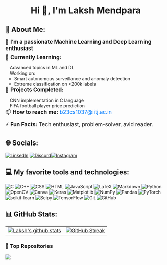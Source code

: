 
<h1 align="center">Hi 👋, I'm Laksh Mendpara</h1>

## 💫 About Me:

<ul style="list-style-type: none; padding-left: 0;">
  <li style="font-size: 1.2em; margin-bottom: 0.5em;">🔭 <strong>I’m a passionate Machine Learning and Deep Learning enthusiast</strong></li>
  
  <li style="font-size: 1.2em; margin-bottom: 0.5em;">🌱 <strong>Currently Learning:</strong></li>
  <ul style="list-style-type: none; padding-left: 1em;">
    <li>Advanced topics in ML and DL</li>
    <li>Working on:
      <ul style="list-style-type: circle; padding-left: 1em;">
        <li>Smart autonomous surveillance and anomaly detection</li>
        <li>Extreme classification on >200k labels</li>
      </ul>
    </li>
  </ul>

  <li style="font-size: 1.2em; margin-bottom: 0.5em;">🌟 <strong>Projects Completed:</strong></li>
  <ul style="list-style-type: none; padding-left: 1em;">
    <li>CNN implementation in C language</li>
    <li>FIFA football player price prediction</li>
  </ul>

  <li style="font-size: 1.2em; margin-bottom: 0.5em;">📫 <strong>How to reach me:</strong> <a href="mailto:b23cs1037@iitj.ac.in" style="color: #007bff; text-decoration: none;">b23cs1037@iitj.ac.in</a></li>
  
  <li style="font-size: 1.2em; margin-bottom: 0.5em;">⚡ <strong>Fun Facts:</strong> Tech enthusiast, problem-solver, avid reader.</li>
</ul>

## 🌐 Socials:

[![LinkedIn](https://img.shields.io/badge/LinkedIn-%230077B5.svg?logo=linkedin&logoColor=white)](https://www.linkedin.com/in/laksh-mendpara-5ab75b280?utm_source=share&utm_campaign=share_via&utm_content=profile&utm_medium=android_app) [![Discord](https://img.shields.io/badge/discord-black.svg?logo=discord&logoColor=white)](https://discord.gg/laksh_mendpara)[![Instagram](https://img.shields.io/badge/Instagram-%23E4405F.svg?logo=Instagram&logoColor=white)](https://www.instagram.com/laksh_mendpara?igsh=MWg2bWlyc3J3anZlbA==)

## 💻 My favorite tools and technologies:

![C](https://img.shields.io/badge/c-%2300599C.svg?style=plastic&logo=c&logoColor=white) 
![C++](https://img.shields.io/badge/c++-%2300599C.svg?style=plastic&logo=c%2B%2B&logoColor=white)
![CSS](https://img.shields.io/badge/css-%231572B6.svg?style=plastic&logo=css&logoColor=white)
![HTML](https://img.shields.io/badge/html-%23E34F26.svg?style=plastic&logo=html&logoColor=white) 
![JavaScript](https://img.shields.io/badge/javascript-%23323330.svg?style=plastic&logo=javascript&logoColor=%23F7DF1E)
![LaTeX](https://img.shields.io/badge/latex-%23008080.svg?style=plastic&logo=latex&logoColor=white) 
![Markdown](https://img.shields.io/badge/markdown-%23000000.svg?style=plastic&logo=markdown&logoColor=white) 
![Python](https://img.shields.io/badge/python-3670A0?style=plastic&logo=python&logoColor=ffdd54) 
![OpenCV](https://img.shields.io/badge/opencv-%23white.svg?style=plastic&logo=opencv&logoColor=white) 
![Canva](https://img.shields.io/badge/Canva-%2300C4CC.svg?style=plastic&logo=Canva&logoColor=white) 
![Keras](https://img.shields.io/badge/Keras-%23D00000.svg?style=plastic&logo=Keras&logoColor=white) 
![Matplotlib](https://img.shields.io/badge/Matplotlib-%23ffffff.svg?style=plastic&logo=Matplotlib&logoColor=black) 
![NumPy](https://img.shields.io/badge/numpy-%23013243.svg?style=plastic&logo=numpy&logoColor=white) 
![Pandas](https://img.shields.io/badge/pandas-%23150458.svg?style=plastic&logo=pandas&logoColor=white) 
![PyTorch](https://img.shields.io/badge/PyTorch-%23EE4C2C.svg?style=plastic&logo=PyTorch&logoColor=white) 
![scikit-learn](https://img.shields.io/badge/scikit--learn-%23F7931E.svg?style=plastic&logo=scikit-learn&logoColor=white) 
![Scipy](https://img.shields.io/badge/SciPy-%230C55A5.svg?style=plastic&logo=scipy&logoColor=%white) 
![TensorFlow](https://img.shields.io/badge/TensorFlow-%23FF6F00.svg?style=plastic&logo=TensorFlow&logoColor=white) 
![Git](https://img.shields.io/badge/git-%23F05033.svg?style=plastic&logo=git&logoColor=white) 
![GitHub](https://img.shields.io/badge/github-%23121011.svg?style=plastic&logo=github&logoColor=white)



## 📊 GitHub Stats:

<table>
  <tr>
    <td>
      <a href="https://github.com/Laksh-Mendpara/github-readme-stats">
        <img align="center" src="https://github-readme-stats.vercel.app/api?username=Laksh-Mendpara&show_icons=true&include_all_commits=true&theme=buefy&hide_border=true" alt="Laksh's github stats" />
      </a>
    </td>
    <td>
      <a href="https://git.io/streak-stats">
        <img align="center" src="https://streak-stats.demolab.com/?user=Laksh-Mendpara" alt="GitHub Streak">
      </a>
    </td>
  </tr>
</table>


### 🌠 Top Repositories


<a href="https://github.com/Laksh-Mendpara/ics_majorproject.git">
  <img align="center" src="https://github-readme-stats.vercel.app/api/pin/?username=Laksh-Mendpara&repo=ics_majorproject&theme=buefy" />
</a>
